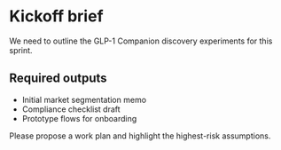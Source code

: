 # Kickoff brief

We need to outline the GLP-1 Companion discovery experiments for this sprint.

## Required outputs
- Initial market segmentation memo
- Compliance checklist draft
- Prototype flows for onboarding

Please propose a work plan and highlight the highest-risk assumptions.
